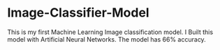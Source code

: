 # Image-Classifier-Model
This is my first Machine Learning Image classification model. I Built this model with Artificial Neural Networks. The model has 66% accuracy. 
